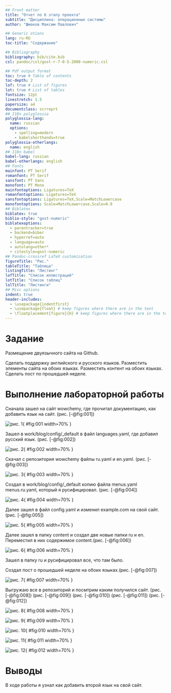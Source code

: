 ```yaml
---
## Front matter
title: "Отчет по 6 этапу проекта"
subtitle: "Дисциплина: операционные системы"
author: "Шмаков Максим Павлович"

## Generic otions
lang: ru-RU
toc-title: "Содержание"

## Bibliography
bibliography: bib/cite.bib
csl: pandoc/csl/gost-r-7-0-5-2008-numeric.csl

## Pdf output format
toc: true # Table of contents
toc-depth: 2
lof: true # List of figures
lot: true # List of tables
fontsize: 12pt
linestretch: 1.5
papersize: a4
documentclass: scrreprt
## I18n polyglossia
polyglossia-lang:
  name: russian
  options:
	- spelling=modern
	- babelshorthands=true
polyglossia-otherlangs:
  name: english
## I18n babel
babel-lang: russian
babel-otherlangs: english
## Fonts
mainfont: PT Serif
romanfont: PT Serif
sansfont: PT Sans
monofont: PT Mono
mainfontoptions: Ligatures=TeX
romanfontoptions: Ligatures=TeX
sansfontoptions: Ligatures=TeX,Scale=MatchLowercase
monofontoptions: Scale=MatchLowercase,Scale=0.9
## Biblatex
biblatex: true
biblio-style: "gost-numeric"
biblatexoptions:
  - parentracker=true
  - backend=biber
  - hyperref=auto
  - language=auto
  - autolang=other*
  - citestyle=gost-numeric
## Pandoc-crossref LaTeX customization
figureTitle: "Рис."
tableTitle: "Таблица"
listingTitle: "Листинг"
lofTitle: "Список иллюстраций"
lotTitle: "Список таблиц"
lolTitle: "Листинги"
## Misc options
indent: true
header-includes:
  - \usepackage{indentfirst}
  - \usepackage{float} # keep figures where there are in the text
  - \floatplacement{figure}{H} # keep figures where there are in the text
---
```


# Задание

Размещение двуязычного сайта на Github.

Сделать поддержку английского и русского языков.
Разместить элементы сайта на обоих языках.
Разместить контент на обоих языках.
Сделать пост по прошедшей неделе.

# Выполнение лабораторной работы

Сначала зашел на сайт wowchemy, где прочитал документацию, как добавить язык на сайт.  (рис. [-@fig:001])

![рис. 1](image/Screenshot_1.png){ #fig:001 width=70% }

Зашел в work/blog/config/_default в файл languages.yaml, где добавил русский язык.  (рис. [-@fig:002])

![рис. 2](image/Screenshot_4.png){ #fig:002 width=70% }

Скачал с репозитория wowchemy файлы ru.yaml и en.yaml.  (рис. [-@fig:003])

![рис. 3](image/Screenshot_3.png){ #fig:003 width=70% }

Создал в work/blog/config/_default копию файла menus.yaml menus.ru.yaml, который я русифицировал. (рис. [-@fig:004])

![рис. 4](image/Screenshot_7.png){ #fig:004 width=70% }

Далее зашел в файл config.yaml и изменил example.com на свой сайт. (рис. [-@fig:005])

![рис. 5](image/Screenshot_8.png){ #fig:005 width=70% }

Далее зашел в папку content и создал две новые папки ru и en. Переместил в них содержимое content.(рис. [-@fig:006])

![рис. 6](image/Screenshot_5.png){ #fig:006 width=70% }

Зашел в папку ru и русифицировал все, что там было.

Создал пост о прошедшей неделе на обоих языках.(рис. [-@fig:007])

![рис. 7](image/Screenshot_15.png){ #fig:007 width=70% }

Выгружаю все в репозиторий и посмтрим каким получился сайт. (рис. [-@fig:008]) (рис. [-@fig:009]) (рис. [-@fig:010]) (рис. [-@fig:011]) (рис. [-@fig:012])

![рис. 8](image/Screenshot_10.png){ #fig:008 width=70% }

![рис. 9](image/Screenshot_11.png){ #fig:009 width=70% }

![рис. 10](image/Screenshot_12.png){ #fig:010 width=70% }

![рис. 11](image/Screenshot_13.png){ #fig:011 width=70% }

![рис. 12](image/Screenshot_14.png){ #fig:012 width=70% }


# Выводы

В ходе работы я узнал как добавить второй язык на свой сайт.

